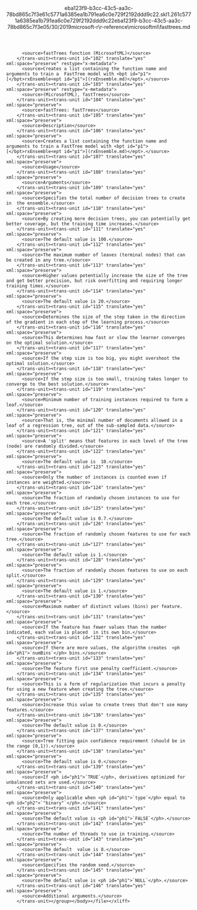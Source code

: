 <?xml version="1.0"?><xliff version="1.2" xmlns="urn:oasis:names:tc:xliff:document:1.2" xmlns:xsi="http://www.w3.org/2001/XMLSchema-instance" xsi:schemaLocation="urn:oasis:names:tc:xliff:document:1.2 xliff-core-1.2-transitional.xsd"><file datatype="xml" original="fasttrees.md" source-language="en-US" target-language="en-US"><header><tool tool-id="mdxliff" tool-name="mdxliff" tool-version="1.0-8ab897d" tool-company="Microsoft" /><xliffext:skl_file_name xmlns:xliffext="urn:microsoft:content:schema:xliffextensions">eba123f9-b3cc-43c5-aa3c-78bd865c7f3e61c5771a6385ea1b791ea6c0e729f2192ddd9c22.skl</xliffext:skl_file_name><xliffext:version xmlns:xliffext="urn:microsoft:content:schema:xliffextensions">1.2</xliffext:version><xliffext:ms.openlocfilehash xmlns:xliffext="urn:microsoft:content:schema:xliffextensions">61c5771a6385ea1b791ea6c0e729f2192ddd9c22</xliffext:ms.openlocfilehash><xliffext:ms.sourcegitcommit xmlns:xliffext="urn:microsoft:content:schema:xliffextensions">eba123f9-b3cc-43c5-aa3c-78bd865c7f3e</xliffext:ms.sourcegitcommit><xliffext:ms.lasthandoff xmlns:xliffext="urn:microsoft:content:schema:xliffextensions">05/30/2019</xliffext:ms.lasthandoff><xliffext:ms.openlocfilepath xmlns:xliffext="urn:microsoft:content:schema:xliffextensions">microsoft-r\r-reference\microsoftml\fasttrees.md</xliffext:ms.openlocfilepath></header><body><group id="content" extype="content"><trans-unit id="101" translate="yes" xml:space="preserve" restype="x-metadata">
          <source>fastTrees function (MicrosoftML)</source>
        </trans-unit><trans-unit id="102" translate="yes" xml:space="preserve" restype="x-metadata">
          <source>Creates a list containing the function name and arguments to train a  FastTree model with <bpt id="p1">[</bpt>rxEnsemble<ept id="p1">](rxEnsemble.md)</ept>.</source>
        </trans-unit><trans-unit id="103" translate="yes" xml:space="preserve" restype="x-metadata">
          <source>(MicrosoftML), fastTrees</source>
        </trans-unit><trans-unit id="104" translate="yes" xml:space="preserve">
          <source>fastTrees: fastTrees</source>
        </trans-unit><trans-unit id="105" translate="yes" xml:space="preserve">
          <source>Description</source>
        </trans-unit><trans-unit id="106" translate="yes" xml:space="preserve">
          <source>Creates a list containing the function name and arguments to train a FastTree model with <bpt id="p1">[</bpt>rxEnsemble<ept id="p1">](rxEnsemble.md)</ept>.</source>
        </trans-unit><trans-unit id="107" translate="yes" xml:space="preserve">
          <source>Usage</source>
        </trans-unit><trans-unit id="108" translate="yes" xml:space="preserve">
          <source>Arguments</source>
        </trans-unit><trans-unit id="109" translate="yes" xml:space="preserve">
          <source>Specifies the total number of decision trees to create in  the ensemble.</source>
        </trans-unit><trans-unit id="110" translate="yes" xml:space="preserve">
          <source>By creating more decision trees, you can potentially get  better coverage, but the training time increases.</source>
        </trans-unit><trans-unit id="111" translate="yes" xml:space="preserve">
          <source>The default value is 100.</source>
        </trans-unit><trans-unit id="112" translate="yes" xml:space="preserve">
          <source>The maximum number of leaves (terminal nodes) that can be created in any tree.</source>
        </trans-unit><trans-unit id="113" translate="yes" xml:space="preserve">
          <source>Higher values potentially increase the size of the tree and get better precision, but risk overfitting and requiring longer training times.</source>
        </trans-unit><trans-unit id="114" translate="yes" xml:space="preserve">
          <source>The default value is 20.</source>
        </trans-unit><trans-unit id="115" translate="yes" xml:space="preserve">
          <source>Determines the size of the step taken in the direction of the gradient in each step of the learning process.</source>
        </trans-unit><trans-unit id="116" translate="yes" xml:space="preserve">
          <source>This determines how fast or slow the learner converges on the optimal solution.</source>
        </trans-unit><trans-unit id="117" translate="yes" xml:space="preserve">
          <source>If the step size is too big, you might overshoot the optimal solution.</source>
        </trans-unit><trans-unit id="118" translate="yes" xml:space="preserve">
          <source>If the step size is too small, training takes longer to converge to the best solution.</source>
        </trans-unit><trans-unit id="119" translate="yes" xml:space="preserve">
          <source>Minimum number of training instances required to form a leaf.</source>
        </trans-unit><trans-unit id="120" translate="yes" xml:space="preserve">
          <source>That is, the minimal number of documents allowed in a leaf of a regression tree, out of the sub-sampled data.</source>
        </trans-unit><trans-unit id="121" translate="yes" xml:space="preserve">
          <source>A 'split' means that features in each level of the tree (node) are randomly divided.</source>
        </trans-unit><trans-unit id="122" translate="yes" xml:space="preserve">
          <source>The default value is  10.</source>
        </trans-unit><trans-unit id="123" translate="yes" xml:space="preserve">
          <source>Only the number of instances is counted even if instances are weighted.</source>
        </trans-unit><trans-unit id="124" translate="yes" xml:space="preserve">
          <source>The fraction of randomly chosen instances to use for each tree.</source>
        </trans-unit><trans-unit id="125" translate="yes" xml:space="preserve">
          <source>The default value is 0.7.</source>
        </trans-unit><trans-unit id="126" translate="yes" xml:space="preserve">
          <source>The fraction of randomly chosen features to use for each tree.</source>
        </trans-unit><trans-unit id="127" translate="yes" xml:space="preserve">
          <source>The default value is 1.</source>
        </trans-unit><trans-unit id="128" translate="yes" xml:space="preserve">
          <source>The fraction of randomly chosen features to use on each split.</source>
        </trans-unit><trans-unit id="129" translate="yes" xml:space="preserve">
          <source>The default value is 1.</source>
        </trans-unit><trans-unit id="130" translate="yes" xml:space="preserve">
          <source>Maximum number of distinct values (bins) per feature.</source>
        </trans-unit><trans-unit id="131" translate="yes" xml:space="preserve">
          <source>If the feature has fewer values than the number indicated, each value is placed  in its own bin.</source>
        </trans-unit><trans-unit id="132" translate="yes" xml:space="preserve">
          <source>If there are more values, the algorithm creates  <ph id="ph1">`numBins`</ph> bins.</source>
        </trans-unit><trans-unit id="133" translate="yes" xml:space="preserve">
          <source>The feature first use penalty coefficient.</source>
        </trans-unit><trans-unit id="134" translate="yes" xml:space="preserve">
          <source>This is a form of regularization that incurs a penalty for using a new feature when creating the tree.</source>
        </trans-unit><trans-unit id="135" translate="yes" xml:space="preserve">
          <source>Increase this value to create trees that don't use many features.</source>
        </trans-unit><trans-unit id="136" translate="yes" xml:space="preserve">
          <source>The default value is 0.</source>
        </trans-unit><trans-unit id="137" translate="yes" xml:space="preserve">
          <source>Tree fitting gain confidence requirement (should be in the range [0,1)).</source>
        </trans-unit><trans-unit id="138" translate="yes" xml:space="preserve">
          <source>The default value is 0.</source>
        </trans-unit><trans-unit id="139" translate="yes" xml:space="preserve">
          <source>If <ph id="ph1">`TRUE`</ph>, derivatives optimized for unbalanced sets are used.</source>
        </trans-unit><trans-unit id="140" translate="yes" xml:space="preserve">
          <source>Only applicable when <ph id="ph1">`type`</ph> equal to <ph id="ph2">`"binary"`</ph>.</source>
        </trans-unit><trans-unit id="141" translate="yes" xml:space="preserve">
          <source>The default value is <ph id="ph1">`FALSE`</ph>.</source>
        </trans-unit><trans-unit id="142" translate="yes" xml:space="preserve">
          <source>The number of threads to use in training.</source>
        </trans-unit><trans-unit id="143" translate="yes" xml:space="preserve">
          <source>The default  value is 8.</source>
        </trans-unit><trans-unit id="144" translate="yes" xml:space="preserve">
          <source>Specifies the random seed.</source>
        </trans-unit><trans-unit id="145" translate="yes" xml:space="preserve">
          <source>The default value is <ph id="ph1">`NULL`</ph>.</source>
        </trans-unit><trans-unit id="146" translate="yes" xml:space="preserve">
          <source>Additional arguments.</source>
        </trans-unit></group></body></file></xliff>